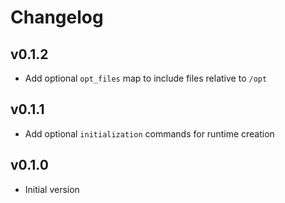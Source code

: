 # Changelog

## v0.1.2

- Add optional `opt_files` map to include files relative to `/opt`

## v0.1.1

- Add optional `initialization` commands for runtime creation

## v0.1.0

- Initial version
